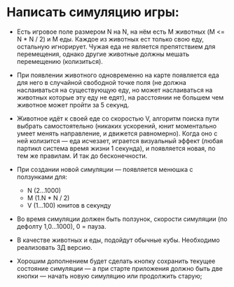 # Написать симуляцию игры:

* Есть игровое поле размером N на N, на нём есть M животных (M <= N * N / 2) и M еды. Каждое из животных ест только свою еду, остальную игнорирует. Чужая еда не является препятствием для перемещения, однако другие животные должны мешать перемещению (колизиться).

* При появлении животного одновременно на карте появляется еда для него в случайной свободной точке поля (не должна наслаиваться на существующую еду, но может наслаиваться на животных которые эту еду не едят), на расстоянии не большем чем животное может пройти за 5 секунд.

* Животное идёт к своей еде со скоростью V, алгоритм поиска пути выбрать самостоятельно (никаких ускорений, юнит моментально умеет менять направление, и движется равномерно). Когда оно с ней колизится — еда исчезает, играется визуальный эффект (любая партикл система время жизни 1 секунда), и появляется новая, по тем же правилам. И так до бесконечности.

* При создании новой симуляции  — появляется менюшка с ползунками для:
  * N (2…1000)
  * M (1.N * N / 2)
  * V (1…100) юнитов в секунду

* Во время симуляции должен быть ползунок, скорости симуляции (по дефолту 1,0…1000), 0 = пауза.

* В качестве животных и еды, подойдут обычные кубы. Необходимо реализовать 3Д версию.

* Хорошим дополнением будет сделать кнопку сохранить текущее состояние симуляции — а при старте приложения должно быть две кнопки — начать новую симуляцию или продолжить старую;
